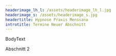 ```yaml
---
headerimage_lh_l: /assets/headerimage_lh_l.jpg
headerimage_s: /assets/headerimage_s.jpg
headertitle: Hypnose Praxis Menssana
introtitle: Termine Neuer Abschnitt
---
```


BodyText

Abschnitt 2